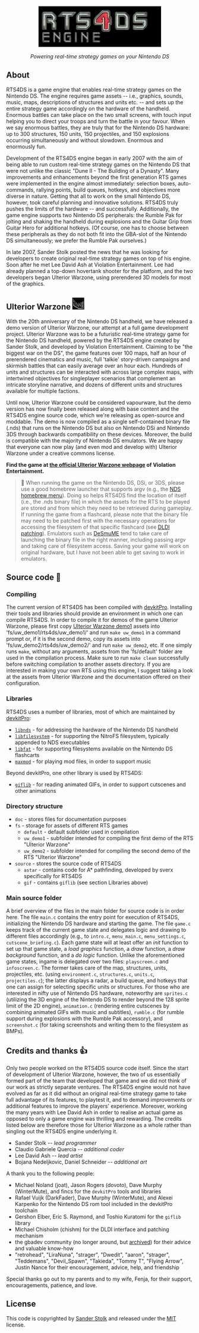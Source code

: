 <p align="center" style="padding-top:2em">
  <img src="doc/rts4ds.png?raw=true">
</p>
<p align="center">
  <i>Powering real-time strategy games on your Nintendo DS</i>
</p>

## About

RTS4DS is a game engine that enables real-time strategy games on the Nintendo DS. The engine requires game assets -- i.e., graphics, sounds, music, maps, descriptions of structures and units etc. -- and sets up the entire strategy game accordingly on the hardware of the handheld. Enormous battles can take place on the two small screens, with touch input helping you to direct your troops and turn the battle in your favour. When we say enormous battles, they are truly that for the Nintendo DS hardware: up to 300 structures, 150 units, 150 projectiles, and 150 explosions occurring simultaneously and without slowdown. Enormous and enormously fun.

Development of the RTS4DS engine began in early 2007 with the aim of being able to run custom real-time strategy games on the Nintendo DS that were not unlike the classic "Dune II - The Building of a Dynasty". Many improvements and enhancements beyond the first generation RTS games were implemented in the engine almost immediately: selection boxes, auto-commands, rallying points, build queues, hotkeys, and objectives more diverse in nature. Getting that all to work on the small Nintendo DS, however, took careful planning and innovative solutions. RTS4DS truly pushes the limits of the hardware -- and successfully. Additionally, the game engine supports two Nintendo DS peripherals: the Rumble Pak for jolting and shaking the handheld during explosions and the Guitar Grip from Guitar Hero for additional hotkeys. (Of course, one has to choose between these peripherals as they do not both fit into the GBA-slot of the Nintendo DS simultaneously; we prefer the Rumble Pak ourselves.)

In late 2007, Sander Stolk posted the news that he was looking for developers to create original real-time strategy games on top of his engine. Soon after he met Lee David Ash at Violation Entertainment. Lee had already planned a top-down hovertank shooter for the platform, and the two developers began Ulterior Warzone, using prerendered 3D models for most of the graphics.


## Ulterior Warzone ![](logo_uw.bmp?raw=true)

With the 20th anniversary of the Nintendo DS handheld, we have released a demo version of Ulterior Warzone, our attempt at a full game development project. Ulterior Warzone was to be a futuristic real-time strategy game for the Nintendo DS handheld, powered by the RTS4DS engine created by Sander Stolk, and developed by Violation Entertainment. Claiming to be "the biggest war on the DS", the game features over 100 maps, half an hour of prerendered cinematics and music, full 'talkie' story-driven campaigns and skirmish battles that can easily average over an hour each. Hundreds of units and structures can be interacted with across large complex maps, with intertwined objectives for singleplayer scenarios that complement an intricate storyline narrative, and dozens of different units and structures available for multiple factions.

Until now, Ulterior Warzone could be considered vapourware, but the demo version has now finally been released along with base content and the RTS4DS engine source code, which we're releasing as open-source and moddable. The demo is now compiled as a single self-contained binary file (.nds) that runs on the Nintendo DS but also on Nintendo DSi and Nintendo 3DS through backwards compatibility on these devices. Moreover, the build is compatible with the majority of Nintendo DS emulators. We are happy that everyone can now play (and even mod and develop with) Ulterior Warzone under a creative commons license.

**Find the game at [the official Ulterior Warzone webpage](https://www.violationentertainment.com/uw/) of Violation Entertainment.**


>📄 When running the game on the Nintendo DS, DSi, or 3DS, please use a good homebrew launcher that supports argv (e.g., the [NDS homebrew menu](github.com/devkitPro/nds-hb-menu)). Doing so helps RTS4DS find the location of itself (i.e., the .nds binary file) in which the assets for the RTS to be played are stored and from which they need to be retrieved during gameplay. If running the game from a flashcard, please note that the binary file may need to be patched first with the necessary operations for accessing the filesystem of that specific flashcard (see [DLDI patching](https://www.chishm.com/DLDI/)). Emulators such as [DeSmuME](https://desmume.org/) tend to take care of launching the binary file in the right manner, including passing argv and taking care of filesystem access. Saving your game will work on original hardware, but I have not been able to get saving to work in emulators.


## Source code 📝

### Compiling

The current version of RTS4DS has been compiled with [devkitPro](https://github.com/devkitPro/installer/releases/tag/v3.0.3). Installing their tools and libraries should provide an environment in which one can compile RTS4DS. In order to compile it for demos of the game Ulterior Warzone, please first copy [Ulterior Warzone demo1](https://github.com/LDAsh72/uw/) assets into 'fs/uw_demo1/rts4ds/uw_demo1/' and run ```make uw_demo1``` in a command prompt or, if it is the second demo, copy its assets into 'fs/uw_demo2/rts4ds/uw_demo2/' and run ```make uw_demo2```, etc. If one simply runs ```make```, without any arguments, assets from the 'fs/default' folder are used in the compilation process. Make sure to run ```make clean``` successfully before switching compilation to another assets directory. If you are interested in making your own RTS using this engine, I suggest taking a look at the assets from Ulterior Warzone and the documentation offered on their configuration.

### Libraries

RTS4DS uses a number of libraries, most of which are maintained by [devkitPro](https://github.com/devkitPro/):
* [`libnds`](https://github.com/devkitPro/libnds) - for addressing the hardware of the Nintendo DS handheld
* [`libfilesystem`](https://github.com/devkitPro/libfilesystem) - for supporting the NitroFS filesystem, typically appended to NDS executables
* [`libfat`](https://github.com/devkitPro/libfat) - for supporting filesystems available on the Nintendo DS flashcarts
* [`maxmod`](https://github.com/devkitPro/maxmod) - for playing mod files, in order to support music

Beyond devkitPro, one other library is used by RTS4DS:
* [`giflib`](https://giflib.sourceforge.net/) - for reading animated GIFs, in order to support cutscenes and other animations

### Directory structure

* `doc` - stores files for documentation purposes
* `fs` - storage for assets of different RTS games
    * `default` - default subfolder used in compilation
    * `uw_demo1` - subfolder intended for compiling the first demo of the RTS "Ulterior Warzone"
    * `uw_demo2` - subfolder intended for compiling the second demo of the RTS "Ulterior Warzone"
* `source` - stores the source code of RTS4DS
    * `astar` - contains code for A* pathfinding, developed by sverx specifically for RTS4DS
    * `gif` - contains `giflib` (see section Libraries above)

### Main source folder

A brief overview of the files in the main folder for source code is in order here. 
The file `main.c` contains the entry point for execution of RTS4DS, initializing the Nintendo DS hardware and starting the game. The file `game.c` keeps track of the current game state and delegates logic and drawing to different files accordingly (e.g., to `intro.c`, `menu_main.c`, `menu_settings.c`, `cutscene_briefing.c`). Each game state will at least offer an *init* function to set up that game state, a *load graphics* function, a *draw* function, a *draw background* function, and a *do logic* function. Unlike the aforementioned game states, ingame is delegated over two files: `playscreen.c` and `infoscreen.c`. The former takes care of the map, structures, units, projectiles, etc. (using `environment.c`, `structures.c`, `units.c`, `projectiles.c`); the latter displays a radar, a build queue, and hotkeys that one can assign for selecting specific units or structures. For those who are interested in nifty use of Nintendo DS hardware, noteworthy are `sprites.c` (utilizing the 3D engine of the Nintendo DS to render beyond the 128 sprite limit of the 2D engine), `animation.c` (rendering entire cutscenes by combining animated GIFs with music and subtitles), `rumble.c` (for rumble support during explosions with the Rumble Pak accessory), and `screenshot.c` (for taking screenshots and writing them to the filesystem as BMPs).


## Credits and thanks 👍

Only two people worked on the RTS4DS source code itself. Since the start of development of Ulterior Warzone, however, the two of us essentially formed part of the team that developed that game and we did not think of our work as strictly separate ventures. The RTS4DS engine would not have evolved as far as it did without an original real-time strategy game to take full advantage of its features, to playtest it, and to demand improvements or additional features to improve the players' experience. Moreover, working the many years with Lee David Ash in order to realise an actual game as opposed to only a game engine was thrilling and rewarding. The credits listed below are therefore those for Ulterior Warzone as a whole rather than singling out the RTS4DS engine underlying it.

* Sander Stolk -- *lead programmer*
* Claudio Gabriele Quercia -- *additional coder*
* Lee David Ash -- *lead artist*
* Bojana Nedeljkovic, Daniel Schneider -- *additional art*

A thank you to the following people: 
* Michael Noland (joat), Jason Rogers (dovoto), Dave Murphy (WinterMute), and fincs for the `devkitPro` tools and libraries
* Rafael Vuijk (DarkFader), Dave Murphy (WinterMute), and Alexei Karpenko for the Nintendo DS rom tool included in the devkitPro toolchain
* Gershon Elber, Eric S. Raymond, and Toshio Kuratomi for the `giflib` library
* Michael Chisholm (chishm) for the DLDI interface and patching mechanism
* the gbadev community (no longer around, but [archived](https://web.archive.org/web/20220104163926/https://forum.gbadev.org/)) for their advice and valuable know-how
* "retrohead", "LiraNuna", "strager", "Dwedit", "aaron", "strager", "Teddemans", "Devil_Spawn", "Takieda", "Tommy T", "Flying Arrow", Justin Nance for their encouragement, advice, help, and friendship

Special thanks go out to my parents and to my wife, Fenja, for their support, encouragements, patience, and love.


## License

This code is copyrighted by [Sander Stolk](https://orcid.org/0000-0003-2254-6613)
and released under the [MIT](https://spdx.org/licenses/MIT) license.
